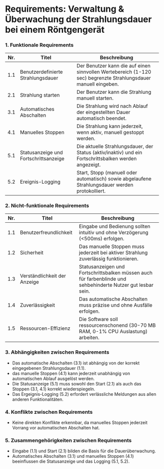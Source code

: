 # Requirements: Verwaltung & Überwachung der Strahlungsdauer bei einem Röntgengerät

### 1. Funktionale Requirements

<table>
  <thead>
    <tr>
      <th>Nr.</th>
      <th>Titel</th>
      <th>Beschreibung</th>
    </tr>
  </thead>
  <tbody>
    <tr >
      <td>1.1</td>
      <td>Benutzerdefinierte Strahlungsdauer</td>
      <td>Der Benutzer kann die auf einen sinnvollen Wertebereich (1-120 sec) begrenzte Strahlungsdauer manuell eingeben.</td>
    </tr>
    <tr>
      <td>2.1</td>
      <td>Strahlung starten</td>
      <td>Der Benutzer kann die Strahlung manuell starten.</td>
    </tr>
    <tr>
      <td>3.1</td>
      <td>Automatisches Abschalten</td>
      <td>Die Strahlung wird nach Ablauf der eingestellten Dauer automatisch beendet.</td>
    </tr>
    <tr>
      <td>4.1</td>
      <td>Manuelles Stoppen</td>
      <td>Die Strahlung kann jederzeit, wenn aktiv, manuell gestoppt werden.</td>
    </tr>
    <tr>
      <td>5.1</td>
      <td>Statusanzeige und Fortschrittsanzeige</td>
      <td>Die aktuelle Strahlungsdauer, der Status (aktiv/inaktiv) und ein Fortschrittsbalken werden angezeigt.</td>
    </tr>
    <tr>
      <td>5.2</td>
      <td>Ereignis-Logging</td>
      <td>Start, Stopp (manuell oder automatisch) sowie abgelaufene Strahlungsdauer werden protokolliert.</td>
    </tr>
    <tr>
  </tbody>
</table>

### 2. Nicht-funktionale Requirements

<table>
  <thead>
    <tr>
      <th>Nr.</th>
      <th>Titel</th>
      <th>Beschreibung</th>
    </tr>
  </thead>
  <tbody>
    <tr>
      <td>1.1</td>
      <td>Benutzerfreundlichkeit</td>
      <td>Eingabe und Bedienung sollten intuitiv und ohne Verzögerung (<500ms) erfolgen.</td>
    </tr>
    <tr>
      <td>1.2</td>
      <td>Sicherheit</td>
      <td>Das manuelle Stoppen muss jederzeit bei aktiver Strahlung zuverlässig funktionieren.</td>
    </tr>
    <tr>
      <td>1.3</td>
      <td>Verständlichkeit der Anzeige</td>
      <td>Statusanzeigen und Fortschrittsbalken müssen auch für farbenblinde und sehbehinderte Nutzer gut lesbar sein.</td>
    </tr>
    <tr>
      <td>1.4</td>
      <td>Zuverlässigkeit</td>
      <td>Das automatische Abschalten muss präzise und ohne Ausfälle erfolgen.</td>
    </tr>
      <tr>
      <td>1.5</td>
      <td>Ressourcen-Effizienz</td>
      <td>Die Software soll ressourcenschonend (30-70 MB RAM, 0-1% CPU Auslastung) arbeiten.</td>
    </tr>
  </tbody>
</table>

### 3. Abhängigkeiten zwischen Requirements
- Das automatische Abschalten (3.1) ist abhängig von der korrekt eingegebenen Strahlungsdauer (1.1).
- das manuelle Stoppen (4.1) kann jederzeit unabhängig von automatischen Ablauf ausgelöst werden.
- Die Statusanzeige (5.1) muss sowohl den Start (2.1) als auch das Stoppen (3.1, 4.1) korrekt wiederspiegeln.
- Das Ergeignis-Logging (5.2) erfordert verlässliche Meldungen aus allen anderen Funktionalitäten.

### 4. Konflikte zwischen Requirements
- Keine direkten Konflikte erkennbar, da manuelles Stoppen jederzeit Vorrang vor automatischen Abschalten hat.

### 5. Zusammengehörigkeiten zwischen Requirements
- Eingabe (1.1) und Start (2.1) bilden die Basis für die Dauerüberwachung.
- Automatisches Abschalten (3.1) und manuelles Stoppen (4.1) beeinflussen die Statusanzeige und das Logging (5.1, 5.2).
